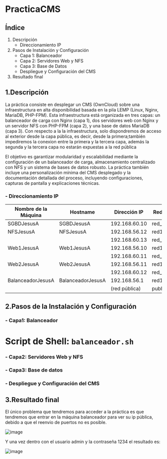 # PracticaCMS 

## Índice
1. Descripción
    - Direccionamiento IP  
2. Pasos de Instalación y Configuración  
    - Capa 1: Balanceador 
    - Capa 2: Servidores Web y NFS  
    - Capa 3: Base de Datos 
    - Despliegue y Configuración del CMS
3. Resultado final


## 1.Descripción

La práctica consiste en desplegar un CMS (OwnCloud) sobre una infraestructura en alta disponibilidad basada en la pila LEMP (Linux, Nginx, MariaDB, PHP-FPM). Esta infraestructura está organizada en tres capas: un balanceador de carga con Nginx (capa 1), dos servidores web con Nginx y un servidor NFS con PHP-FPM (capa 2), y una base de datos MariaDB (capa 3). Con respecto a la la infraestructura, solo dispondremos de acceso al exterior desde la capa pública, es decir, desde la primera;también impediremos la conexion entre la primera y la tercera capa, además la segunda y la tercera capa no estarán expuestas a la red pública

El objetivo es garantizar modularidad y escalabilidad mediante la configuración de un balanceador de carga, almacenamiento centralizado con NFS y un sistema de bases de datos robusto. La práctica también incluye una personalización mínima del CMS desplegado y la documentación detallada del proceso, incluyendo configuraciones, capturas de pantalla y explicaciones técnicas.

### - Direccionamiento IP

| Nombre de la Máquina     | Hostname             | Dirección IP        | Red Asociada   | Script de Provisión          |
|--------------------------|----------------------|---------------------|----------------|------------------------------|
| SGBDJesusA              | SGBDJesusA          | 192.168.60.10       | red_Sgbd       | BDD.sh                       |
| NFSJesusA               | NFSJesusA           | 192.168.56.12       | red1           | nfs.sh                       |
|                          |                     | 192.168.60.13       | red_Sgbd       |                              |
| Web1JesusA              | Web1JesusA          | 192.168.56.10       | red1           | webs.sh                      |
|                          |                     | 192.168.60.11       | red_Sgbd       |                              |
| Web2JesusA              | Web2JesusA          | 192.168.56.11       | red1           | webs.sh                      |
|                          |                     | 192.168.60.12       | red_Sgbd       |                              |
| BalanceadorJesusA       | BalanceadorJesusA   | 192.168.56.1        | red1           | balanceador.sh               |
|                          |                     | (red pública)       | public_network |                              |


## 2.Pasos de la Instalación y Configuración

### - Capa1: Balanceador

# Script de Shell: `balanceador.sh`


### - Capa2: Servidores Web y NFS

### - Capa3: Base de datos

### - Despliegue y Configuración del CMS

## 3.Resultado final

El único problema que tendremos para acceder a la práctica es que tendremos que entrar en la máquina balanceador para ver su ip pública, debido a que el reenvio de puertos no es posible.

![image](https://github.com/user-attachments/assets/48e5981b-7359-47d9-b5dc-51cf0606271a)

Y una vez dentro con el usuario admin y la contraseña 1234 el resultado es:

![image](https://github.com/user-attachments/assets/e2e46688-d7b4-408b-bc22-70eae9b58010)


